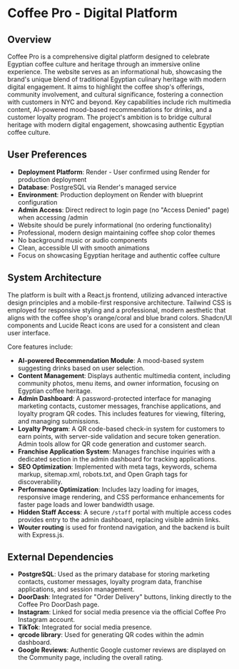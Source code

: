 # Coffee Pro - Digital Platform

## Overview
Coffee Pro is a comprehensive digital platform designed to celebrate Egyptian coffee culture and heritage through an immersive online experience. The website serves as an informational hub, showcasing the brand's unique blend of traditional Egyptian culinary heritage with modern digital engagement. It aims to highlight the coffee shop's offerings, community involvement, and cultural significance, fostering a connection with customers in NYC and beyond. Key capabilities include rich multimedia content, AI-powered mood-based recommendations for drinks, and a customer loyalty program. The project's ambition is to bridge cultural heritage with modern digital engagement, showcasing authentic Egyptian coffee culture.

## User Preferences
- **Deployment Platform**: Render - User confirmed using Render for production deployment
- **Database**: PostgreSQL via Render's managed service
- **Environment**: Production deployment on Render with blueprint configuration
- **Admin Access**: Direct redirect to login page (no "Access Denied" page) when accessing /admin
- Website should be purely informational (no ordering functionality)
- Professional, modern design maintaining coffee shop color themes
- No background music or audio components
- Clean, accessible UI with smooth animations
- Focus on showcasing Egyptian heritage and authentic coffee culture

## System Architecture
The platform is built with a React.js frontend, utilizing advanced interactive design principles and a mobile-first responsive architecture. Tailwind CSS is employed for responsive styling and a professional, modern aesthetic that aligns with the coffee shop's orange/coral and blue brand colors. Shadcn/UI components and Lucide React icons are used for a consistent and clean user interface.

Core features include:
- **AI-powered Recommendation Module**: A mood-based system suggesting drinks based on user selection.
- **Content Management**: Displays authentic multimedia content, including community photos, menu items, and owner information, focusing on Egyptian coffee heritage.
- **Admin Dashboard**: A password-protected interface for managing marketing contacts, customer messages, franchise applications, and loyalty program QR codes. This includes features for viewing, filtering, and managing submissions.
- **Loyalty Program**: A QR code-based check-in system for customers to earn points, with server-side validation and secure token generation. Admin tools allow for QR code generation and customer search.
- **Franchise Application System**: Manages franchise inquiries with a dedicated section in the admin dashboard for tracking applications.
- **SEO Optimization**: Implemented with meta tags, keywords, schema markup, sitemap.xml, robots.txt, and Open Graph tags for discoverability.
- **Performance Optimization**: Includes lazy loading for images, responsive image rendering, and CSS performance enhancements for faster page loads and lower bandwidth usage.
- **Hidden Staff Access**: A secure `/staff` portal with multiple access codes provides entry to the admin dashboard, replacing visible admin links.
- **Wouter routing** is used for frontend navigation, and the backend is built with Express.js.

## External Dependencies
- **PostgreSQL**: Used as the primary database for storing marketing contacts, customer messages, loyalty program data, franchise applications, and session management.
- **DoorDash**: Integrated for "Order Delivery" buttons, linking directly to the Coffee Pro DoorDash page.
- **Instagram**: Linked for social media presence via the official Coffee Pro Instagram account.
- **TikTok**: Integrated for social media presence.
- **qrcode library**: Used for generating QR codes within the admin dashboard.
- **Google Reviews**: Authentic Google customer reviews are displayed on the Community page, including the overall rating.